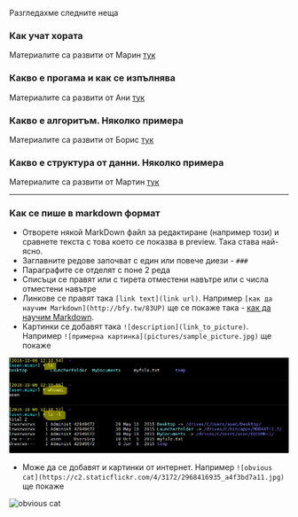 Разгледахме следните неща

### Как учат хората
Материалите са развити от Марин [тук](noviceToExpert.md)

### Какво е прогама и как се изпълнява
Материалите са развити от Ани [тук](whatIsAProgram.md)

### Какво е алгоритъм. Няколко примера
Материалите са развити от Борис [тук](whatIsAnAlgorithm.md)

### Какво е структура от данни. Няколко примера
Материалите са развити от Мартин [тук](whatIsADataStructure.md)


-----
### Как се пише в markdown формат
 - Отворете някой MarkDown файл за редактиране (например този) и сравнете текста с това което се показва в preview. Така става най-ясно.
 - Заглавните редове започват с един или повече диези - `###`
 - Параграфите се отделят с поне 2 реда
 - Списъци се правят или с тирета отместени навътре или с числа отместени навътре
 - Линкове се правят така `[link text](link url)`. Например `[как да научим Markdown](http://bfy.tw/83UP)` ще се покаже така - [как да научим Markdown](http://bfy.tw/83UP).
 - Картинки се добавят така `![description](link_to_picture)`. Например `![примерна картинка](pictures/sample_picture.jpg)` ще покаже

 ![примерна картинка](pictures/sample_picture.png)

 - Може да се добавят и картинки от интернет. Например `![obvious cat](https://c2.staticflickr.com/4/3172/2968416935_a4f3bd7a11.jpg)` ще покаже 

 ![obvious cat](https://c2.staticflickr.com/4/3172/2968416935_a4f3bd7a11.jpg)